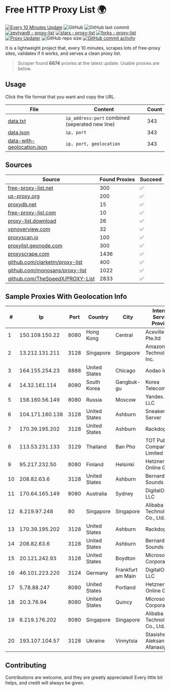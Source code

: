 
# Free HTTP Proxy List 🌍

[![Every 10 Minutes Update](https://github.com/mertguvencli/http-proxy-list/actions/workflows/main.yml/badge.svg?branch=main)](https://github.com/mertguvencli/http-proxy-list/actions/workflows/main.yml)
![GitHub](https://img.shields.io/github/license/mertguvencli/http-proxy-list)
![GitHub last commit](https://img.shields.io/github/last-commit/mertguvencli/http-proxy-list)
[![zevtyardt - proxy-list](https://img.shields.io/static/v1?label=zevtyardt&message=proxy-list&color=blue&logo=github)](https://github.com/zevtyardt/proxy-list "Go to GitHub repo")
[![stars - proxy-list](https://img.shields.io/github/stars/zevtyardt/proxy-list?style=social)](https://github.com/zevtyardt/proxy-list)
[![forks - proxy-list](https://img.shields.io/github/forks/zevtyardt/proxy-list?style=social)](https://github.com/zevtyardt/proxy-list)
[![Proxy Updater](https://github.com/zevtyardt/proxy-list/workflows/Proxy%20Updater/badge.svg)](https://github.com/zevtyardt/proxy-list/actions?query=workflow:"Proxy+Updater")
![GitHub repo size](https://img.shields.io/github/repo-size/zevtyardt/proxy-list)
[![GitHub commit activity](https://img.shields.io/github/commit-activity/m/zevtyardt/proxy-list?logo=commits)](https://github.com/zevtyardt/proxy-list/commits/main)

It is a lightweight project that, every 10 minutes, scrapes lots of free-proxy sites, validates if it works, and serves a clean proxy list.

> Scraper found **6674** proxies at the latest update. Usable proxies are below.

## Usage

Click the file format that you want and copy the URL.

|File|Content|Count|
|----|-------|-----|
|[data.txt](https://raw.githubusercontent.com/mertguvencli/http-proxy-list/main/proxy-list/data.txt)|`ip_address:port` combined (seperated new line)|343|
|[data.json](https://raw.githubusercontent.com/mertguvencli/http-proxy-list/main/proxy-list/data.json)|`ip, port`|343|
|[data-with-geolocation.json](https://raw.githubusercontent.com/mertguvencli/http-proxy-list/main/proxy-list/data-with-geolocation.json)|`ip, port, geolocation`|343|

## Sources

|Source|Found Proxies|Succeed|
|------|-------------|-------|
|[free-proxy-list.net](https://free-proxy-list.net)|300|✅|
|[us-proxy.org](https://www.us-proxy.org)|200|✅|
|[proxydb.net](http://proxydb.net)|15|✅|
|[free-proxy-list.com](https://free-proxy-list.com/?page=&port=&type%5B%5D=http&type%5B%5D=https&up_time=0&search=Search)|10|✅|
|[proxy-list.download](https://www.proxy-list.download/HTTP)|26|✅|
|[vpnoverview.com](https://vpnoverview.com/privacy/anonymous-browsing/free-proxy-servers)|32|✅|
|[proxyscan.io](https://www.proxyscan.io)|100|✅|
|[proxylist.geonode.com](https://proxylist.geonode.com/api/proxy-list?limit=300&page=1&sort_by=lastChecked&sort_type=desc&protocols=http,https)|300|✅|
|[proxyscrape.com](https://api.proxyscrape.com/v2/?request=displayproxies&protocol=http&timeout=10000&country=all&ssl=all&anonymity=all)|1436|✅|
|[github.com/clarketm/proxy-list](https://raw.githubusercontent.com/clarketm/proxy-list/master/proxy-list-raw.txt)|400|✅|
|[github.com/monosans/proxy-list](https://raw.githubusercontent.com/monosans/proxy-list/main/proxies/http.txt)|1022|✅|
|[github.com/TheSpeedX/PROXY-List](https://raw.githubusercontent.com/TheSpeedX/PROXY-List/master/http.txt)|2833|✅|


## Sample Proxies With Geolocation Info

|#|Ip|Port|Country|City|Internet Service Provider|
|-|--|----|-------|----|-------------------------|
|1|150.109.150.22|8080|Hong Kong|Central|Aceville Pte.ltd|
|2|13.212.131.211|3128|Singapore|Singapore|Amazon Technologies Inc.|
|3|164.155.254.23|8888|United States|Chicago|Aodao Inc|
|4|14.32.161.114|8080|South Korea|Gangbuk-gu|Korea Telecom|
|5|158.160.56.149|8080|Russia|Moscow|Yandex.Cloud LLC|
|6|104.171.160.138|3128|United States|Ashburn|Sneaker Server|
|7|170.39.195.202|3128|United States|Ashburn|Rackdog, LLC|
|8|113.53.231.133|3129|Thailand|Ban Pho|TOT Public Company Limited|
|9|95.217.232.50|8080|Finland|Helsinki|Hetzner Online GmbH|
|10|208.82.63.6|3128|United States|Ashburn|Bernardi Sounds|
|11|170.64.165.149|8080|Australia|Sydney|DigitalOcean, LLC|
|12|8.219.97.248|80|Singapore|Singapore|Alibaba (US) Technology Co., Ltd.|
|13|170.39.195.202|3128|United States|Ashburn|Rackdog, LLC|
|14|208.82.63.6|3128|United States|Ashburn|Bernardi Sounds|
|15|20.121.242.93|3128|United States|Boydton|Microsoft Corporation|
|16|46.101.223.220|3124|Germany|Frankfurt am Main|DigitalOcean, LLC|
|17|5.78.88.247|8080|United States|Portland|Hetzner Online GmbH|
|18|20.3.76.94|8080|United States|Quincy|Microsoft Corporation|
|19|8.219.176.202|8080|Singapore|Singapore|Alibaba (US) Technology Co., Ltd.|
|20|193.107.104.57|3128|Ukraine|Vinnytsia|Stasishen Aleksandr Afanasiyovich|



## Contributing

Contributions are welcome, and they are greatly appreciated! Every
little bit helps, and credit will always be given.

